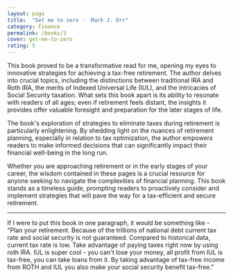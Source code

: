 ```yaml
---
layout: page
title:  "Get me to zero -  Mark J. Orr"
category: Finance
permalink: /books/3
cover: get-me-to-zero
rating: 5
---
```

This book proved to be a transformative read for me, opening my eyes to innovative strategies
for achieving a tax-free retirement. The author delves into crucial topics, including the distinctions
between traditional IRA and Roth IRA, the merits of Indexed Universal Life (IUL), and the intricacies
of Social Security taxation. What sets this book apart is its ability to resonate with readers of all ages;
even if retirement feels distant, the insights it provides offer valuable foresight and preparation for the later stages of life.

The book's exploration of strategies to eliminate taxes during retirement is particularly enlightening.
By shedding light on the nuances of retirement planning, especially in relation to tax optimization,
the author empowers readers to make informed decisions that can significantly impact their financial well-being in the long run.

Whether you are approaching retirement or in the early stages of your career, the wisdom contained in these pages is a crucial
resource for anyone seeking to navigate the complexities of financial planning. This book stands as a timeless guide,
prompting readers to proactively consider and implement strategies that will pave the way for a tax-efficient and secure retirement.

<hr>

If I were to put this book in one paragraph, it would be something like - "Plan your retirement. Because of the trillions
of national debt current tax rate and social security is not guaranteed. Compared to historical data, current tax rate is low.
Take advantage of paying taxes right now by using roth IRA. IUL is super cool - you can't lose your money, all profit from IUL
is tax-free, you can take loans from it. By taking advantage of tax-free income from ROTH and IUL 
you also make your social security benefit tax-free."